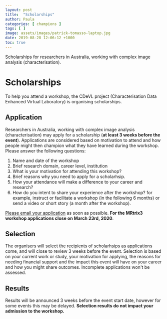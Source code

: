 ```yaml
---
layout: post
title:  "Scholarships"
author: Paula
categories: [ champions ]
tags: [ ]
image: assets/images/patrick-tomasso-laptop.jpg
date: 2019-08-28 12:06:12 +1000
toc: true
---
```

Scholarships for researchers in Australia, working with complex image analysis (characterisation).

# Scholarships
To help you attend a workshop, the CDeVL project
 (Characterisation Data Enhanced Virtual Laboratory) is organising scholarships.

## Application

Researchers in Australia, working with complex image analysis (characterisation) may apply for a scholarship (**at least 3 weeks before the event**). Applications are considered  based on motivation to attend and how people might then champion what they have learned during the workshop. Please answer the following questions:

1. Name and date of the workshop
1. Brief research domain, career level, institution
1. What is your motivation for attending this workshop?
1. Brief reasons why you need to apply for a scholarhsip.
1. How your attendance will make a difference to your career and research?
1. How do you intent to share your experience after the workshop? for example, instruct or facilitate a workshop (in the following 6 months) or send a video or short story (a month after the workshop).

 [Please email your application](mailto:p.martinez@uq.edu.au) as soon as possible. **For the MRtrix3 workshop applications close on March 23rd, 2020**.

## Selection

The organisers will select the recipients of scholarhsips as applications come, and will close to review 3 weeks before the event.
Selection is based on your current work or study, your motivation for applying, the reasons for needing financial support and the impact this event will have on your career and how you might share outcomes. Incomplete applications won't be assessed.

## Results
Results will be announced 3 weeks before the event start date, however for some events this may be delayed.
**Selection results do not impact your admission to the workshop.**
